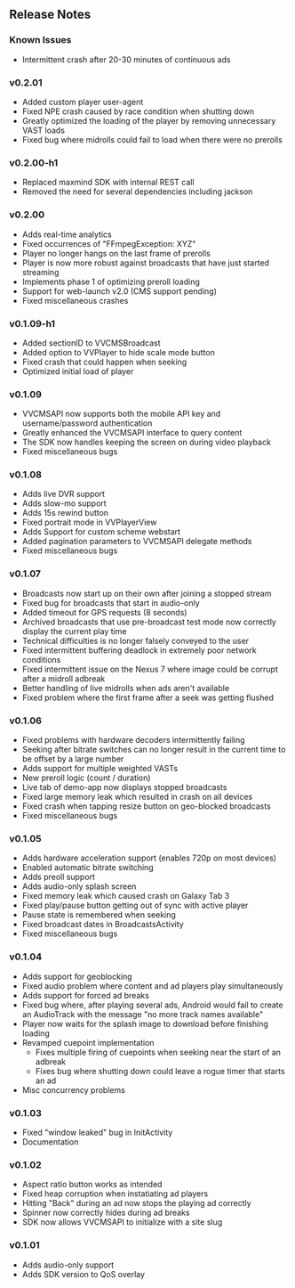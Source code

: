 ## Release Notes

### Known Issues
* Intermittent crash after 20-30 minutes of continuous ads

### v0.2.01
* Added custom player user-agent
* Fixed NPE crash caused by race condition when shutting down
* Greatly optimized the loading of the player by removing unnecessary VAST loads
* Fixed bug where midrolls could fail to load when there were no prerolls

### v0.2.00-h1
* Replaced maxmind SDK with internal REST call
* Removed the need for several dependencies including jackson

### v0.2.00
* Adds real-time analytics
* Fixed occurrences of "FFmpegException: XYZ"
* Player no longer hangs on the last frame of prerolls
* Player is now more robust against broadcasts that have just started streaming
* Implements phase 1 of optimizing preroll loading
* Support for web-launch v2.0 (CMS support pending)
* Fixed miscellaneous crashes

### v0.1.09-h1
* Added sectionID to VVCMSBroadcast
* Added option to VVPlayer to hide scale mode button
* Fixed crash that could happen when seeking
* Optimized initial load of player

### v0.1.09
* VVCMSAPI now supports both the mobile API key and username/password authentication
* Greatly enhanced the VVCMSAPI interface to query content
* The SDK now handles keeping the screen on during video playback
* Fixed miscellaneous bugs

### v0.1.08
* Adds live DVR support
* Adds slow-mo support
* Adds 15s rewind button
* Fixed portrait mode in VVPlayerView
* Adds Support for custom scheme webstart
* Added pagination parameters to VVCMSAPI delegate methods
* Fixed miscellaneous bugs

### v0.1.07
* Broadcasts now start up on their own after joining a stopped stream
* Fixed bug for broadcasts that start in audio-only
* Added timeout for GPS requests (8 seconds)
* Archived broadcasts that use pre-broadcast test mode now correctly display the current play time
* Technical difficulties is no longer falsely conveyed to the user
* Fixed intermittent buffering deadlock in extremely poor network conditions
* Fixed intermittent issue on the Nexus 7 where image could be corrupt after a midroll adbreak
* Better handling of live midrolls when ads aren't available
* Fixed problem where the first frame after a seek was getting flushed


### v0.1.06
* Fixed problems with hardware decoders intermittently failing
* Seeking after bitrate switches can no longer result in the current time to be
  offset by a large number
* Adds support for multiple weighted VASTs
* New preroll logic (count / duration)
* Live tab of demo-app now displays stopped broadcasts
* Fixed large memory leak which resulted in crash on all devices
* Fixed crash when tapping resize button on geo-blocked broadcasts
* Fixed miscellaneous bugs

### v0.1.05
* Adds hardware acceleration support (enables 720p on most devices)
* Enabled automatic bitrate switching
* Adds preoll support
* Adds audio-only splash screen
* Fixed memory leak which caused crash on Galaxy Tab 3
* Fixed play/pause button getting out of sync with active player
* Pause state is remembered when seeking
* Fixed broadcast dates in BroadcastsActivity
* Fixed miscellaneous bugs


### v0.1.04
* Adds support for geoblocking
* Fixed audio problem where content and ad players play simultaneously
* Adds support for forced ad breaks
* Fixed bug where, after playing several ads, Android would fail to create an AudioTrack with the message "no more track names available"
* Player now waits for the splash image to download before finishing loading
* Revamped cuepoint implementation
    - Fixes multiple firing of cuepoints when seeking near the start of an adbreak
    - Fixes bug where shutting down could leave a rogue timer that starts an ad
* Misc concurrency problems

### v0.1.03
* Fixed "window leaked" bug in InitActivity
* Documentation

### v0.1.02
* Aspect ratio button works as intended
* Fixed heap corruption when instatiating ad players
* Hitting "Back" during an ad now stops the playing ad correctly
* Spinner now correctly hides during ad breaks
* SDK now allows VVCMSAPI to initialize with a site slug

### v0.1.01
* Adds audio-only support
* Adds SDK version to QoS overlay